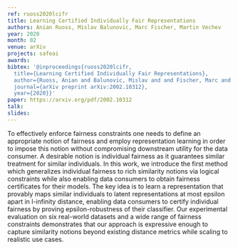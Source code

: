 ```yaml
---
ref: ruoss2020lcifr
title: Learning Certified Individually Fair Representations
authors: Anian Ruoss, Mislav Balunovic, Marc Fischer, Martin Vechev
year: 2020
month: 02
venue: arXiv
projects: safeai
awards:
bibtex: '@inproceedings{ruoss2020lcifr,
  title={Learning Certified Individually Fair Representations},
  author={Ruoss, Anian and Balunovic, Mislav and and Fischer, Marc and Vechev, Martin},
  journal={arXiv preprint arXiv:2002.10312},
  year={2020}}'
paper: https://arxiv.org/pdf/2002.10312
talk: 
slides:
---
```


To effectively enforce fairness constraints one needs to define an appropriate notion of fairness and employ representation learning in order to impose this notion without compromising downstream utility for the data consumer. A desirable notion is individual fairness as it guarantees similar treatment for similar individuals. In this work, we introduce the first method which generalizes individual fairness to rich similarity notions via logical constraints while also enabling data consumers to obtain fairness certificates for their models. The key idea is to learn a representation that provably maps similar individuals to latent representations at most epsilon apart in l-infinity distance, enabling data consumers to certify individual fairness by proving epsilon-robustness of their classifier. Our experimental evaluation on six real-world datasets and a wide range of fairness constraints demonstrates that our approach is expressive enough to capture similarity notions beyond existing distance metrics while scaling to realistic use cases.

